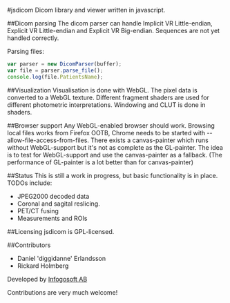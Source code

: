 #jsdicom
Dicom library and viewer written in javascript.

##Dicom parsing
The dicom parser can handle Implicit VR Little-endian, Explicit VR Little-endian and Explicit VR Big-endian. Sequences are not yet handled correctly.

Parsing files:
```javascript
var parser = new DicomParser(buffer);
var file = parser.parse_file();
console.log(file.PatientsName);
```

##Visualization
Visualisation is done with WebGL. The pixel data is converted to a WebGL texture. Different fragment shaders are used for different photometric interpretations. Windowing and CLUT is done in shaders.

##Browser support
Any WebGL-enabled browser should work. Browsing local files works from Firefox OOTB, Chrome needs to be started with --allow-file-access-from-files. There exists a canvas-painter which runs without WebGL-support but it's not as complete as the GL-painter. The idea is to test for WebGL-support and use the canvas-painter as a fallback. (The performance of GL-painter is a lot better than for canvas-painter)

##Status
This is still a work in progress, but basic functionality is in place. TODOs include:

- JPEG2000 decoded data
- Coronal and sagital reslicing.
- PET/CT fusing
- Measurements and ROIs

##Licensing
jsdicom is GPL-licensed.

##Contributors
- Daniel 'diggidanne' Erlandsson
- Rickard Holmberg

Developed by [Infogosoft AB](http://www.infogosoft.com)

Contributions are very much welcome!
